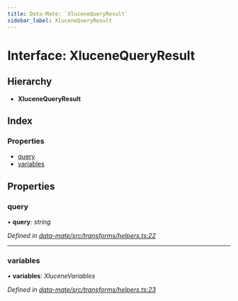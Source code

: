 ```yaml
---
title: Data-Mate: `XluceneQueryResult`
sidebar_label: XluceneQueryResult
---
```


# Interface: XluceneQueryResult

## Hierarchy

* **XluceneQueryResult**

## Index

### Properties

* [query](xlucenequeryresult.md#query)
* [variables](xlucenequeryresult.md#variables)

## Properties

###  query

• **query**: *string*

*Defined in [data-mate/src/transforms/helpers.ts:22](https://github.com/terascope/teraslice/blob/653cf7530/packages/data-mate/src/transforms/helpers.ts#L22)*

___

###  variables

• **variables**: *XluceneVariables*

*Defined in [data-mate/src/transforms/helpers.ts:23](https://github.com/terascope/teraslice/blob/653cf7530/packages/data-mate/src/transforms/helpers.ts#L23)*
